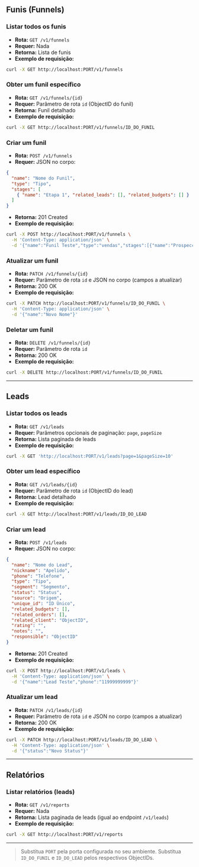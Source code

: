 ## Funis (Funnels)

### Listar todos os funis
- **Rota:** `GET /v1/funnels`
- **Requer:** Nada
- **Retorna:** Lista de funis
- **Exemplo de requisição:**
```bash
curl -X GET http://localhost:PORT/v1/funnels
```

### Obter um funil específico
- **Rota:** `GET /v1/funnels/{id}`
- **Requer:** Parâmetro de rota `id` (ObjectID do funil)
- **Retorna:** Funil detalhado
- **Exemplo de requisição:**
```bash
curl -X GET http://localhost:PORT/v1/funnels/ID_DO_FUNIL
```

### Criar um funil
- **Rota:** `POST /v1/funnels`
- **Requer:** JSON no corpo:
```json
{
  "name": "Nome do Funil",
  "type": "Tipo",
  "stages": [
    { "name": "Etapa 1", "related_leads": [], "related_budgets": [] }
  ]
}
```
- **Retorna:** 201 Created
- **Exemplo de requisição:**
```bash
curl -X POST http://localhost:PORT/v1/funnels \
  -H 'Content-Type: application/json' \
  -d '{"name":"Funil Teste","type":"vendas","stages":[{"name":"Prospecção"}]}'
```

### Atualizar um funil
- **Rota:** `PATCH /v1/funnels/{id}`
- **Requer:** Parâmetro de rota `id` e JSON no corpo (campos a atualizar)
- **Retorna:** 200 OK
- **Exemplo de requisição:**
```bash
curl -X PATCH http://localhost:PORT/v1/funnels/ID_DO_FUNIL \
  -H 'Content-Type: application/json' \
  -d '{"name":"Novo Nome"}'
```

### Deletar um funil
- **Rota:** `DELETE /v1/funnels/{id}`
- **Requer:** Parâmetro de rota `id`
- **Retorna:** 200 OK
- **Exemplo de requisição:**
```bash
curl -X DELETE http://localhost:PORT/v1/funnels/ID_DO_FUNIL
```

---

## Leads

### Listar todos os leads
- **Rota:** `GET /v1/leads`
- **Requer:** Parâmetros opcionais de paginação: `page`, `pageSize`
- **Retorna:** Lista paginada de leads
- **Exemplo de requisição:**
```bash
curl -X GET 'http://localhost:PORT/v1/leads?page=1&pageSize=10'
```

### Obter um lead específico
- **Rota:** `GET /v1/leads/{id}`
- **Requer:** Parâmetro de rota `id` (ObjectID do lead)
- **Retorna:** Lead detalhado
- **Exemplo de requisição:**
```bash
curl -X GET http://localhost:PORT/v1/leads/ID_DO_LEAD
```

### Criar um lead
- **Rota:** `POST /v1/leads`
- **Requer:** JSON no corpo:
```json
{
  "name": "Nome do Lead",
  "nickname": "Apelido",
  "phone": "Telefone",
  "type": "Tipo",
  "segment": "Segmento",
  "status": "Status",
  "source": "Origem",
  "unique_id": "ID Único",
  "related_budgets": [],
  "related_orders": [],
  "related_client": "ObjectID",
  "rating": "",
  "notes": "",
  "responsible": "ObjectID"
}
```
- **Retorna:** 201 Created
- **Exemplo de requisição:**
```bash
curl -X POST http://localhost:PORT/v1/leads \
  -H 'Content-Type: application/json' \
  -d '{"name":"Lead Teste","phone":"11999999999"}'
```

### Atualizar um lead
- **Rota:** `PATCH /v1/leads/{id}`
- **Requer:** Parâmetro de rota `id` e JSON no corpo (campos a atualizar)
- **Retorna:** 200 OK
- **Exemplo de requisição:**
```bash
curl -X PATCH http://localhost:PORT/v1/leads/ID_DO_LEAD \
  -H 'Content-Type: application/json' \
  -d '{"status":"Novo Status"}'
```

---

## Relatórios

### Listar relatórios (leads)
- **Rota:** `GET /v1/reports`
- **Requer:** Nada
- **Retorna:** Lista paginada de leads (igual ao endpoint `/v1/leads`)
- **Exemplo de requisição:**
```bash
curl -X GET http://localhost:PORT/v1/reports
```

---

> Substitua `PORT` pela porta configurada no seu ambiente.
> Substitua `ID_DO_FUNIL` e `ID_DO_LEAD` pelos respectivos ObjectIDs.

